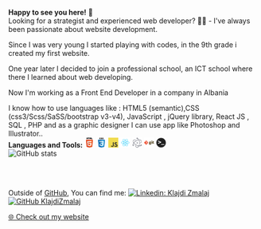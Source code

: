 **Happy to see you here!** :star_struck: <br> Looking for a strategist and experienced web developer? :running_man: - I've always been passionate about website development.

Since I was very young I started playing with codes, in the 9th grade i created my first website.

One year later I decided to join a professional school, an ICT school where there I learned about web developing.

Now I'm working as a Front End Developer in a company in Albania

I know how to use languages like : HTML5 (semantic),CSS (css3/Scss/SaSS/bootstrap v3-v4), JavaScript , jQuery library, React JS , SQL , PHP and as a graphic designer I can use app like Photoshop and Illustrator..
<br>
**Languages and Tools:**
<code><img height="20" src="https://raw.githubusercontent.com/github/explore/80688e429a7d4ef2fca1e82350fe8e3517d3494d/topics/html/html.png"></code>
<code><img height="20" src="https://raw.githubusercontent.com/github/explore/80688e429a7d4ef2fca1e82350fe8e3517d3494d/topics/css/css.png"></code>
<code><img height="20" src="https://raw.githubusercontent.com/github/explore/80688e429a7d4ef2fca1e82350fe8e3517d3494d/topics/javascript/javascript.png"></code>
<code><img height="20" src="https://raw.githubusercontent.com/github/explore/80688e429a7d4ef2fca1e82350fe8e3517d3494d/topics/react/react.png"></code>
<code><img height="20" src="https://raw.githubusercontent.com/github/explore/80688e429a7d4ef2fca1e82350fe8e3517d3494d/topics/electron/electron.png"></code>
<code><img height="20" src="https://raw.githubusercontent.com/github/explore/80688e429a7d4ef2fca1e82350fe8e3517d3494d/topics/git/git.png"></code>
<code><img height="20" src="https://raw.githubusercontent.com/github/explore/80688e429a7d4ef2fca1e82350fe8e3517d3494d/topics/terminal/terminal.png"></code>
<br>
![GitHub stats](https://github-readme-stats.vercel.app/api?username=KlajdiZmalaj&show_icons=true&theme=cobalt&include_all_commits=true&count_private=true&hide=prs,issues,contribs)
<!-- [![Top Langs](https://github-readme-stats.vercel.app/api/top-langs/?username=klajdizmalaj&layout=compact&theme=onedark)](https://github.com/klajdizmalaj) --><br>
<br> Outside of [GitHub](https://github.com/KlajdiZmalaj/), You can find me:
[![Linkedin: Klajdi Zmalaj](https://img.shields.io/badge/-KlajdiZmalaj-blue?style=flat-square&logo=Linkedin&logoColor=white&link=https://www.linkedin.com/in/klajdi-z-42b582142/)](https://www.linkedin.com/in/klajdi-z-42b582142/)
[![GitHub KlajdiZmalaj](https://img.shields.io/github/followers/KlajdiZmalaj?label=follow&style=social)](https://github.com/KlajdiZmalaj)
<p><a target='_blank' href="http://klajdizmalaj.com/">🌐 Check out my website</a></p>
